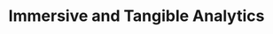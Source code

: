 ---
title: "Immersive and Tangible Analytics"
layout: article
categories: blog
tags:
 - about
image:
 teaser: veida-teaser-400x250.png
 feature: veida-teaser-709x443.png 
 credit: "Brad Stimpson"
---